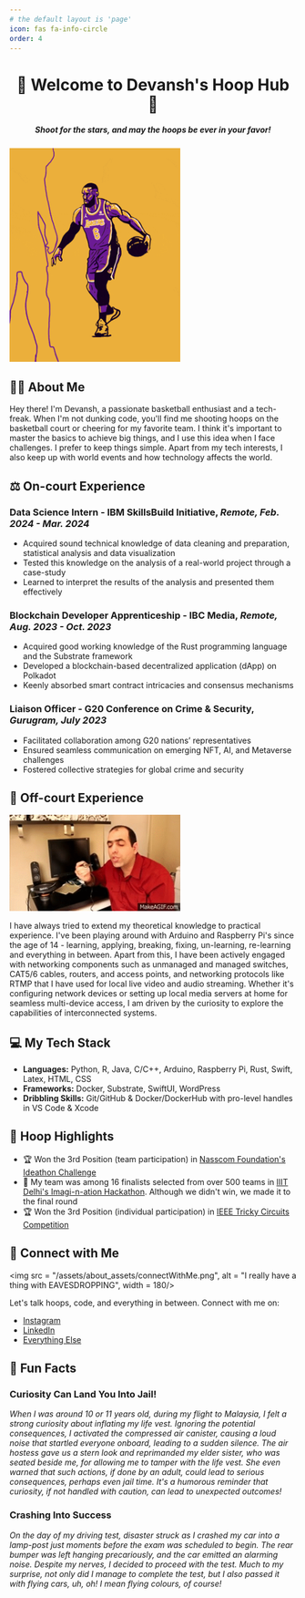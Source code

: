 ```yaml
---
# the default layout is 'page'
icon: fas fa-info-circle
order: 4
---
```


<!-- > Add Markdown syntax content to file `_tabs/about.md`{: .filepath } and it will show up on this page.
{: .prompt-tip }
-->

<!-- Project Title -->
<h1 align="center">🏀 Welcome to Devansh's Hoop Hub 🏀</h1>

<!-- Project Description -->
<h5 align="center"><i>Shoot for the stars, and may the hoops be ever in your favor!</i></h5>

<!-- Preview Image/Animation -->
<img src="/assets/about_assets/meMissingShotsAndHints.gif" alt="Basketball Animation" width="300"/>

<!-- About Me -->
## 🙋‍♂️ About Me

Hey there! I'm Devansh, a passionate basketball enthusiast and a tech-freak. When I'm not dunking code, you'll find me shooting hoops on the basketball court or cheering for my favorite team. I think it's important to master the basics to achieve big things, and I use this idea when I face challenges. I prefer to keep things simple. Apart from my tech interests, I also keep up with world events and how technology affects the world.
<!--I like to work in solitude as well as in team/groups but I think that progress happens in solitude - when your are just with yourself -->

<!-- On-court Experience -->
## ⚖️ On-court Experience

### Data Science Intern - IBM SkillsBuild Initiative, *Remote, Feb. 2024 - Mar. 2024*

- Acquired sound technical knowledge of data cleaning and preparation, statistical analysis and data visualization
- Tested this knowledge on the analysis of a real-world project through a case-study
- Learned to interpret the results of the analysis and presented them effectively

### Blockchain Developer Apprenticeship - IBC Media, *Remote, Aug. 2023 - Oct. 2023*

- Acquired good working knowledge of the Rust programming language and the Substrate framework
- Developed a blockchain-based decentralized application (dApp) on Polkadot
- Keenly absorbed smart contract intricacies and consensus mechanisms

### Liaison Officer - G20 Conference on Crime & Security, *Gurugram, July 2023*

- Facilitated collaboration among G20 nations’ representatives
- Ensured seamless communication on emerging NFT, AI, and Metaverse challenges
- Fostered collective strategies for global crime and security

<!-- Off-court Experience -->
## 🏡 Off-court Experience

<img src="/assets/about_assets/thatsHowIDoIT.gif" alt="My fav experimentalist" width="300"/>

I have always tried to extend my theoretical knowledge to practical experience. I've been playing around with Arduino and Raspberry Pi's since the age of 14 - learning, applying, breaking, fixing, un-learning, re-learning and everything in between. Apart from this, I have been actively engaged with networking components such as unmanaged and managed switches, CAT5/6 cables, routers, and access points, and networking protocols like RTMP that I have used for local live video and audio streaming. Whether it's configuring network devices or setting up local media servers at home for seamless multi-device access, I am driven by the curiosity to explore the capabilities of interconnected systems.

<!-- My Tech Stack -->
## 💻 My Tech Stack

- **Languages:** Python, R, Java, C/C++, Arduino, Raspberry Pi, Rust, Swift, Latex, HTML, CSS
- **Frameworks:** Docker, Substrate, SwiftUI, WordPress
- **Dribbling Skills:** Git/GitHub & Docker/DockerHub with pro-level handles in VS Code & Xcode

<!-- Hoop Highlights -->
## 🏀 Hoop Highlights

- 🏆 Won the 3rd Position (team participation) in [Nasscom Foundation's Ideathon Challenge](/assets/about_assets/nasscomFoundation3rdPosition.png)
- 🌟 My team was among 16 finalists selected from over 500 teams in [IIIT Delhi's Imagi-n-ation Hackathon](/assets/about_assets/iiitdImaginationHackathon.png). Although we didn't win, we made it to the final round
- 🏆 Won the 3rd Position (individual participation) in [IEEE Tricky Circuits Competition](/assets/about_assets/ieeeTrickyCircuits3rdPosition.pdf)

<!-- Connect with Me -->
## 🤝 Connect with Me

<img src = "/assets/about_assets/connectWithMe.png", alt = "I really have a thing with EAVESDROPPING", width = 180/>

Let's talk hoops, code, and everything in between. Connect with me on:

- [Instagram](https://instagram.com/r6.devansh)
- [LinkedIn](https://www.linkedin.com/in/rastogidevansh)
- [Everything Else](https://www.linktr.ee/rastogidevansh)

<!-- Fun Fact -->
## 🎉 Fun Facts
<!--  About The *hello* World Around Me -->

### Curiosity Can Land You Into Jail!

*When I was around 10 or 11 years old, during my flight to Malaysia, I felt a strong curiosity about inflating my life vest. Ignoring the potential consequences, I activated the compressed air canister, causing a loud noise that startled everyone onboard, leading to a sudden silence. The air hostess gave us a stern look and reprimanded my elder sister, who was seated beside me, for allowing me to tamper with the life vest. She even warned that such actions, if done by an adult, could lead to serious consequences, perhaps even jail time. It's a humorous reminder that curiosity, if not handled with caution, can lead to unexpected outcomes!*

### Crashing Into Success

*On the day of my driving test, disaster struck as I crashed my car into a lamp-post just moments before the exam was scheduled to begin. The rear bumper was left hanging precariously, and the car emitted an alarming noise. Despite my nerves, I decided to proceed with the test. Much to my surprise, not only did I manage to complete the test, but I also passed it with flying cars, uh, oh! I mean flying colours, of course!*


<!-- Did you know? The first basketball game was played with a soccer ball and two peach baskets. Talk about a slam dunk in creativity! -->
